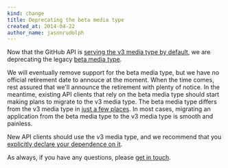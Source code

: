 ```yaml
---
kind: change
title: Deprecating the beta media type
created_at: 2014-04-22
author_name: jasonrudolph
---
```


Now that the GitHub API is [serving the v3 media type by default][v3-default], we are deprecating the legacy [beta media type][beta].

We will eventually remove support for the beta media type, but we have no official retirement date to annouce at the moment. When the time comes, rest assured that we'll announce the retirement with plenty of notice. In the meantime, existing API clients that rely on the beta media type should start making plans to migrate to the v3 media type. The beta media type differs from the v3 media type in [just a few places][differences]. In most cases, migrating an application from the beta media type to the v3 media type is smooth and painless.

New API clients should use the v3 media type, and we recommend that you [explicitly declare your dependence on it](/v3/media/#request-specific-version).

As always, if you have any questions, please [get in touch][contact].

[v3-default]: /changes/2014-01-07-upcoming-change-to-default-media-type/
[beta]: /v3/versions/#beta
[differences]: /v3/versions/#differences-from-beta-version
[contact]: https://github.com/contact?form[subject]=Deprecating+the+beta+media+type
